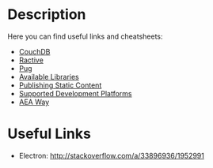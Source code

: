 # Description

Here you can find useful links and cheatsheets:

* [CouchDB](./CouchDB)
* [Ractive](./Ractive)
* [Pug](./Pug)
* [Available Libraries](./available-libraries.md)
* [Publishing Static Content](./publishing-static-content.md)
* [Supported Development Platforms](./supported-development-platforms.md)
* [AEA Way](./aea-way.md)

# Useful Links

- Electron: http://stackoverflow.com/a/33896936/1952991

